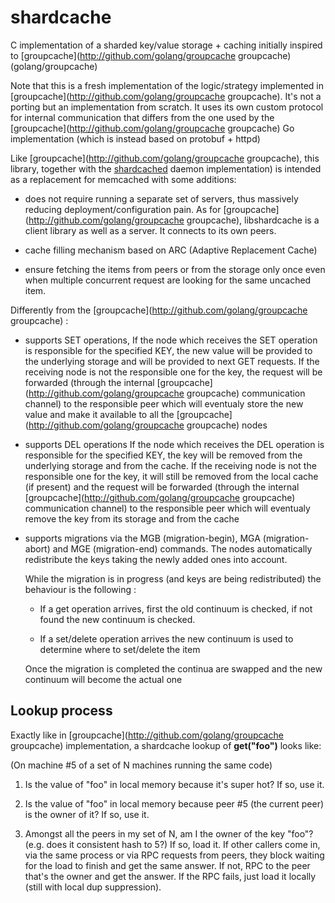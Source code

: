 shardcache
======

C implementation of a sharded key/value storage + caching 
initially inspired to [groupcache](http://github.com/golang/groupcache groupcache) (golang/groupcache)

Note that this is a fresh implementation of the logic/strategy
implemented in [groupcache](http://github.com/golang/groupcache groupcache). It's not a porting but an implementation
from scratch. It uses its own custom protocol for internal communication
that differs from the one used by the [groupcache](http://github.com/golang/groupcache groupcache) Go implementation
(which is instead based on protobuf + httpd)

Like [groupcache](http://github.com/golang/groupcache groupcache),
this library, together with the [shardcached](http://github.com/xant/shardcached "shardcached") daemon implementation)
is intended as a replacement for memcached with some additions:

 * does not require running a separate set of servers, thus massively
   reducing deployment/configuration pain. As for [groupcache](http://github.com/golang/groupcache groupcache),
   libshardcache is a client library as well as a server.
   It connects to its own peers.

 * cache filling mechanism based on ARC (Adaptive Replacement Cache)

 * ensure fetching the items from peers or from the storage only once
   even when multiple concurrent request are looking for the same 
   uncached item.

Differently from the [groupcache](http://github.com/golang/groupcache groupcache) :

 * supports SET operations, If the node which receives the SET operation
   is responsible for the specified KEY, the new value will be provided to
   the underlying storage and will be provided to next GET requests.
   If the receiving node is not the responsible one for the key, the request
   will be forwarded (through the internal [groupcache](http://github.com/golang/groupcache groupcache) communication channel)
   to the responsible peer which will eventualy store the new value and make it
   available to all the [groupcache](http://github.com/golang/groupcache groupcache) nodes
 
 * supports DEL operations If the node which receives the DEL operation
   is responsible for the specified KEY, the key will be removed from the
   underlying storage and from the cache.
   If the receiving node is not the responsible one for the key, it will still
   be removed from the local cache (if present) and the request will be
   forwarded (through the internal [groupcache](http://github.com/golang/groupcache groupcache) communication channel) to the
   responsible peer which will eventualy remove the key from its storage
   and from the cache

 * supports migrations via the MGB (migration-begin), MGA (migration-abort)
   and MGE (migration-end) commands. The nodes automatically redistribute
   the keys taking the newly added ones into account.
   
   While the migration is in progress (and keys are being redistributed) 
   the behaviour is the following :

   - If a get operation arrives, first the old continuum is checked,
     if not found the new continuum is checked.
     
   - If a set/delete operation arrives the new continuum is used
     to determine where to set/delete the item

   Once the migration is completed the continua are swapped and the new
   continuum will become the actual one

## Lookup process

Exactly like in [groupcache](http://github.com/golang/groupcache groupcache) implementation, a shardcache lookup of **get("foo")** looks like:

(On machine #5 of a set of N machines running the same code)

 1. Is the value of "foo" in local memory because it's super hot?  If so, use it.

 2. Is the value of "foo" in local memory because peer #5 (the current
    peer) is the owner of it?  If so, use it.

 3. Amongst all the peers in my set of N, am I the owner of the key
    "foo"?  (e.g. does it consistent hash to 5?)  If so, load it.  If
    other callers come in, via the same process or via RPC requests
    from peers, they block waiting for the load to finish and get the
    same answer.  If not, RPC to the peer that's the owner and get
    the answer.  If the RPC fails, just load it locally (still with
    local dup suppression).

